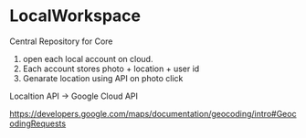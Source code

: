 # LocalWorkspace
Central Repository for Core
1. open each local account on cloud.
2. Each account stores photo + location + user id
3. Genarate location using API on photo click

Localtion API -> Google Cloud API

https://developers.google.com/maps/documentation/geocoding/intro#GeocodingRequests

